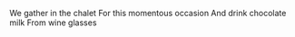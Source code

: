 ---
---
We gather in the chalet
For this momentous occasion
And drink chocolate milk 
From wine glasses
